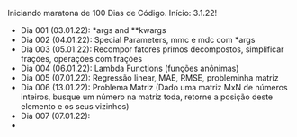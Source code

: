Iniciando maratona de 100 Dias de Código. Início: 3.1.22!

- Dia 001 (03.01.22): \*args and \*\*kwargs
- Dia 002 (04.01.22): Special Parameters, mmc e mdc com \*args
- Dia 003 (05.01.22): Recompor fatores primos decompostos, simplificar frações, operações com frações
- Dia 004 (06.01.22): Lambda Functions (funções anônimas)
- Dia 005 (07.01.22): Regressão linear, MAE, RMSE, probleminha matriz
- Dia 006 (13.01.22): Problema Matriz (Dado uma matriz MxN de números inteiros, busque um número na matriz toda, retorne a posição deste elemento e os seus vizinhos)
- Dia 007 (07.01.22): 
- 
